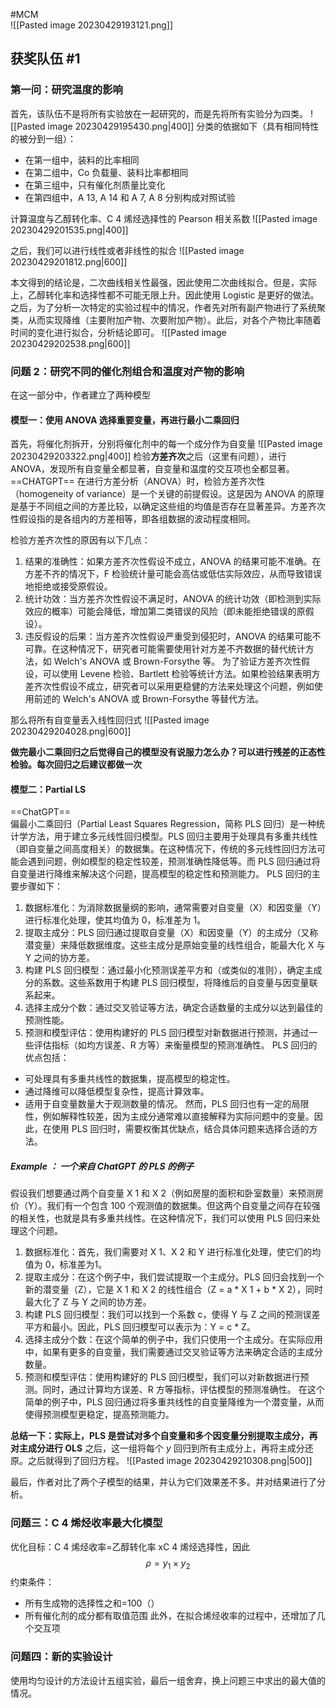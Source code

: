 #MCM  
![[Pasted image 20230429193121.png]]

## 获奖队伍 #1 
### 第一问：研究温度的影响
首先，该队伍不是将所有实验放在一起研究的，而是先将所有实验分为四类。
![[Pasted image 20230429195430.png|400]]
分类的依据如下（具有相同特性的被分到一组）：
- 在第一组中，装料的比率相同
- 在第二组中，Co 负载量、装料比率都相同
- 在第三组中，只有催化剂质量比变化
- 在第四组中，A 13, A 14 和 A 7, A 8 分别构成对照试验

计算温度与乙醇转化率、C 4 烯烃选择性的 Pearson 相关系数
![[Pasted image 20230429201535.png|400]]

之后，我们可以进行线性或者非线性的拟合
![[Pasted image 20230429201812.png|600]]

本文得到的结论是，二次曲线相关性最强，因此使用二次曲线拟合。但是，实际上，乙醇转化率和选择性都不可能无限上升。因此使用 Logistic 是更好的做法。
之后，为了分析一次特定的实验过程中的情况，作者先对所有副产物进行了系统聚类，从而实现降维（主要附加产物、次要附加产物）。此后，对各个产物比率随着时间的变化进行拟合，分析结论即可。
![[Pasted image 20230429202538.png|600]]

### 问题 2：研究不同的催化剂组合和温度对产物的影响
在这一部分中，作者建立了两种模型
#### 模型一：使用 ANOVA 选择重要变量，再进行最小二乘回归
首先，将催化剂拆开，分别将催化剂中的每一个成分作为自变量
![[Pasted image 20230429203322.png|400]]
检验**方差齐次**之后（这里有问题），进行 ANOVA，发现所有自变量全都显著，自变量和温度的交互项也全都显著。
==CHATGPT== 
在进行方差分析（ANOVA）时，检验方差齐次性（homogeneity of variance）是一个关键的前提假设。这是因为 ANOVA 的原理是基于不同组之间的方差比较，以确定这些组的均值是否存在显著差异。方差齐次性假设指的是各组内的方差相等，即各组数据的波动程度相同。

检验方差齐次性的原因有以下几点：
1. 结果的准确性：如果方差齐次性假设不成立，ANOVA 的结果可能不准确。在方差不齐的情况下，F 检验统计量可能会高估或低估实际效应，从而导致错误地拒绝或接受原假设。
2. 统计功效：当方差齐次性假设不满足时，ANOVA 的统计功效（即检测到实际效应的概率）可能会降低，增加第二类错误的风险（即未能拒绝错误的原假设）。
3. 违反假设的后果：当方差齐次性假设严重受到侵犯时，ANOVA 的结果可能不可靠。在这种情况下，研究者可能需要使用针对方差不齐数据的替代统计方法，如 Welch's ANOVA 或 Brown-Forsythe 等。
为了验证方差齐次性假设，可以使用 Levene 检验、Bartlett 检验等统计方法。如果检验结果表明方差齐次性假设不成立，研究者可以采用更稳健的方法来处理这个问题，例如使用前述的 Welch's ANOVA 或 Brown-Forsythe 等替代方法。

那么将所有自变量丢入线性回归式
![[Pasted image 20230429204028.png|600]]

**做完最小二乘回归之后觉得自己的模型没有说服力怎么办？可以进行残差的正态性检验。每次回归之后建议都做一次**

#### 模型二：Partial LS
==ChatGPT==  
偏最小二乘回归（Partial Least Squares Regression，简称 PLS 回归）是一种统计学方法，用于建立多元线性回归模型。PLS 回归主要用于处理具有多重共线性（即自变量之间高度相关）的数据集。在这种情况下，传统的多元线性回归方法可能会遇到问题，例如模型的稳定性较差，预测准确性降低等。而 PLS 回归通过将自变量进行降维来解决这个问题，提高模型的稳定性和预测能力。
PLS 回归的主要步骤如下：
1. 数据标准化：为消除数据量纲的影响，通常需要对自变量（X）和因变量（Y）进行标准化处理，使其均值为 0，标准差为 1。
2. 提取主成分：PLS 回归通过提取自变量（X）和因变量（Y）的主成分（又称潜变量）来降低数据维度。这些主成分是原始变量的线性组合，能最大化 X 与 Y 之间的协方差。
3. 构建 PLS 回归模型：通过最小化预测误差平方和（或类似的准则），确定主成分的系数。这些系数用于构建 PLS 回归模型，将降维后的自变量与因变量联系起来。
4. 选择主成分个数：通过交叉验证等方法，确定合适数量的主成分以达到最佳的预测性能。
5. 预测和模型评估：使用构建好的 PLS 回归模型对新数据进行预测，并通过一些评估指标（如均方误差、R 方等）来衡量模型的预测准确性。
PLS 回归的优点包括：
- 可处理具有多重共线性的数据集，提高模型的稳定性。
- 通过降维可以降低模型复杂性，提高计算效率。
- 适用于自变量数量大于观测数量的情况。
然而，PLS 回归也有一定的局限性，例如解释性较差，因为主成分通常难以直接解释为实际问题中的变量。因此，在使用 PLS 回归时，需要权衡其优缺点，结合具体问题来选择合适的方法。

##### Example ： 一个来自 ChatGPT 的 PLS 的例子
假设我们想要通过两个自变量 X 1 和 X 2（例如房屋的面积和卧室数量）来预测房价（Y）。我们有一个包含 100 个观测值的数据集。但这两个自变量之间存在较强的相关性，也就是具有多重共线性。在这种情况下，我们可以使用 PLS 回归来处理这个问题。
1. 数据标准化：首先，我们需要对 X 1、X 2 和 Y 进行标准化处理，使它们的均值为 0，标准差为1。
2. 提取主成分：在这个例子中，我们尝试提取一个主成分。PLS 回归会找到一个新的潜变量（Z），它是 X 1 和 X 2 的线性组合（Z = a * X 1 + b * X 2），同时最大化了 Z 与 Y 之间的协方差。
3. 构建 PLS 回归模型：我们可以找到一个系数 c，使得 Y 与 Z 之间的预测误差平方和最小。因此，PLS 回归模型可以表示为：Y = c * Z。
4. 选择主成分个数：在这个简单的例子中，我们只使用一个主成分。在实际应用中，如果有更多的自变量，我们需要通过交叉验证等方法来确定合适的主成分数量。
5. 预测和模型评估：使用构建好的 PLS 回归模型，我们可以对新数据进行预测。同时，通过计算均方误差、R 方等指标，评估模型的预测准确性。
在这个简单的例子中，PLS 回归通过将多重共线性的自变量降维为一个潜变量，从而使得预测模型更稳定，提高预测能力。

**总结一下：实际上，PLS 是尝试对多个自变量和多个因变量分别提取主成分，再对主成分进行 OLS**
之后，这一组将每个 $y$ 回归到所有主成分上，再将主成分还原。之后就得到了回归方程。
![[Pasted image 20230429210308.png|500]]

最后，作者对比了两个子模型的结果，并认为它们效果差不多。并对结果进行了分析。

### 问题三：C 4 烯烃收率最大化模型
优化目标：C 4 烯烃收率=乙醇转化率 xC 4 烯烃选择性，因此
$$
\rho = y_{1}\times y_{2}
$$
约束条件：
- 所有生成物的选择性之和=100（）
- 所有催化剂的成分都有取值范围
此外，在拟合烯烃收率的过程中，还增加了几个交互项

### 问题四：新的实验设计
使用均匀设计的方法设计五组实验，最后一组舍弃，换上问题三中求出的最大值的情况。









